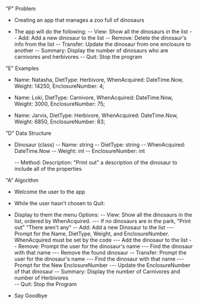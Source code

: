 "P" Problem

- Creating an app that manages a zoo full of dinosaurs

- The app will do the following:
  -- View: Show all the dinosaurs in the list
  -- Add: Add a new dinosaur to the list
  -- Remove: Delete the dinosaur's info from the list
  -- Transfer: Update the dinosaur from one enclosure to another
  -- Summary: Display the number of dinosaurs who are carnivores and herbivores
  -- Quit: Stop the program

"E" Examples

- Name: Natasha, DietType: Herbivore, WhenAcquired: DateTime.Now, Weight: 14250, EnclosureNumber: 4;

- Name: Loki, DietType: Carnivore, WhenAcquired: DateTime.Now, Weight: 3000, EnclosureNumber: 75;

- Name: Jarvis, DietType: Herbivore, WhenAcquired: DateTime.Now, Weight: 6850, EnclosureNumber: 83;

"D" Data Structure

- Dinosaur (class)
  -- Name: string
  -- DietType: string
  -- WhenAcquired: DateTime.Now
  -- Weight: int
  -- EnclosureNumber: int

  -- Method: Description: "Print out" a description of the dinosaur to include all of the properties

"A" Algorithm

- Welcome the user to the app

- While the user hasn't chosen to Quit:
- Display to them the menu Options:
  -- View: Show all the dinosaurs in the list, ordered by WhenAcquired.
  --- If no dinosaurs are in the park, "Print out" "There aren't any"
  -- Add: Add a new Dinosaur to the list
  --- Prompt for the Name, DietType, Weight, and EnclosureNumber. WhenAcquired must be set by the code
  --- Add the dinosaur to the list
  -- Remove: Prompt the user for the dinosaur's name
  --- Find the dinosaur with that name
  --- Remove the found dinosaur
  -- Transfer: Prompt the user for the dinosaur's name
  --- Find the dinosaur with that name
  --- Prompt for the New EnclosureNumber
  --- Update the EnclosureNumber of that dinosaur
  -- Summary: Display the number of Carnivores and number of Herbivores  
  -- Quit: Stop the Program

- Say Goodbye
